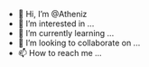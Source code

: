 - 👋 Hi, I’m @Atheniz
- 👀 I’m interested in ...
- 🌱 I’m currently learning ...
- 💞️ I’m looking to collaborate on ...
- 📫 How to reach me ...

<!---
Atheniz/Atheniz is a ✨ special ✨ repository because its `README.md` (this file) appears on your GitHub profile.
You can click the Preview link to take a look at your changes.
--->
